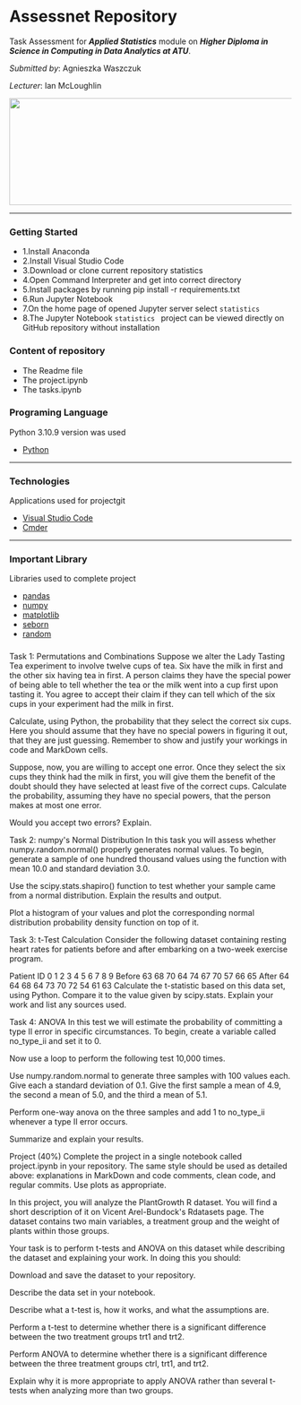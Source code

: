 
# Assessnet Repository

Task Assessment for <em><strong>Applied Statistics</strong></em> module on <em><strong>Higher Diploma in Science in Computing in Data Analytics at ATU</strong></em>.  

*Submitted by*: Agnieszka Waszczuk 

*Lecturer*: Ian McLoughlin


<img src="photo.s.JPG" style="width:1128px; height:191px"/>


*** 

### Getting Started
+ 1.Install Anaconda
+ 2.Install Visual Studio Code
+ 3.Download or clone current repository statistics
+ 4.Open Command Interpreter and get into correct directory
+ 5.Install packages by running pip install -r requirements.txt 
+ 6.Run Jupyter Notebook
+ 7.On the home page of opened Jupyter server select <code>statistics</code>
+ 8.The Jupyter Notebook <code>statistics </code> project can be viewed directly on GitHub repository without installation 

### Content of repository 
* The Readme file
* The project.ipynb 
* The tasks.ipynb

### Programing Language 
Python 3.10.9 version was used

* [Python](https://www.python.org/)

***
### Technologies 
Applications used for projectgit 

* [Visual Studio Code](https://code.visualstudio.com/)
* [Cmder](https://cmder.app/)

***

### Important Library 
Libraries used to complete project

* [pandas](https://pandas.pydata.org/)
* [numpy](https://numpy.org/)
* [matplotlib](https://matplotlib.org/)
* [seborn](https://seaborn.pydata.org/)
* [random](https://docs.python.org/3/library/random.html)


### 

Task 1: Permutations and Combinations
Suppose we alter the Lady Tasting Tea experiment to involve twelve cups of tea. Six have the milk in first and the other six having tea in first. A person claims they have the special power of being able to tell whether the tea or the milk went into a cup first upon tasting it. You agree to accept their claim if they can tell which of the six cups in your experiment had the milk in first.

Calculate, using Python, the probability that they select the correct six cups. Here you should assume that they have no special powers in figuring it out, that they are just guessing. Remember to show and justify your workings in code and MarkDown cells.

Suppose, now, you are willing to accept one error. Once they select the six cups they think had the milk in first, you will give them the benefit of the doubt should they have selected at least five of the correct cups. Calculate the probability, assuming they have no special powers, that the person makes at most one error.

Would you accept two errors? Explain.

Task 2: numpy's Normal Distribution
In this task you will assess whether numpy.random.normal() properly generates normal values. To begin, generate a sample of one hundred thousand values using the function with mean 10.0 and standard deviation 3.0.

Use the scipy.stats.shapiro() function to test whether your sample came from a normal distribution. Explain the results and output.

Plot a histogram of your values and plot the corresponding normal distribution probability density function on top of it.

Task 3: t-Test Calculation
Consider the following dataset containing resting heart rates for patients before and after embarking on a two-week exercise program.

Patient ID	0	1	2	3	4	5	6	7	8	9
Before	63	68	70	64	74	67	70	57	66	65
After	64	64	68	64	73	70	72	54	61	63
Calculate the t-statistic based on this data set, using Python. Compare it to the value given by scipy.stats. Explain your work and list any sources used.

Task 4: ANOVA
In this test we will estimate the probability of committing a type II error in specific circumstances. To begin, create a variable called no_type_ii and set it to 0.

Now use a loop to perform the following test 10,000 times.

Use numpy.random.normal to generate three samples with 100 values each. Give each a standard deviation of 0.1. Give the first sample a mean of 4.9, the second a mean of 5.0, and the third a mean of 5.1.

Perform one-way anova on the three samples and add 1 to no_type_ii whenever a type II error occurs.

Summarize and explain your results.

Project (40%)
Complete the project in a single notebook called project.ipynb in your repository. The same style should be used as detailed above: explanations in MarkDown and code comments, clean code, and regular commits. Use plots as appropriate.

In this project, you will analyze the PlantGrowth R dataset. You will find a short description of it on Vicent Arel-Bundock's Rdatasets page. The dataset contains two main variables, a treatment group and the weight of plants within those groups.

Your task is to perform t-tests and ANOVA on this dataset while describing the dataset and explaining your work. In doing this you should:

Download and save the dataset to your repository.

Describe the data set in your notebook.

Describe what a t-test is, how it works, and what the assumptions are.

Perform a t-test to determine whether there is a significant difference between the two treatment groups trt1 and trt2.

Perform ANOVA to determine whether there is a significant difference between the three treatment groups ctrl, trt1, and trt2.

Explain why it is more appropriate to apply ANOVA rather than several t-tests when analyzing more than two groups.